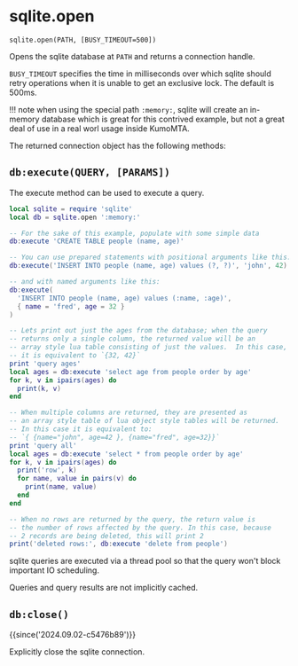 # sqlite.open

```
sqlite.open(PATH, [BUSY_TIMEOUT=500])
```

Opens the sqlite database at `PATH` and returns a connection handle.

`BUSY_TIMEOUT` specifies the time in milliseconds over which sqlite
should retry operations when it is unable to get an exclusive lock.
The default is 500ms.

!!! note
    when using the special path `:memory:`, sqlite will create an in-memory
    database which is great for this contrived example, but not a great
    deal of use in a real worl usage inside KumoMTA.

The returned connection object has the following methods:

## `db:execute(QUERY, [PARAMS])`

The execute method can be used to execute a query.

```lua
local sqlite = require 'sqlite'
local db = sqlite.open ':memory:'

-- For the sake of this example, populate with some simple data
db:execute 'CREATE TABLE people (name, age)'

-- You can use prepared statements with positional arguments like this:
db:execute('INSERT INTO people (name, age) values (?, ?)', 'john', 42)

-- and with named arguments like this:
db:execute(
  'INSERT INTO people (name, age) values (:name, :age)',
  { name = 'fred', age = 32 }
)

-- Lets print out just the ages from the database; when the query
-- returns only a single column, the returned value will be an
-- array style lua table consisting of just the values.  In this case,
-- it is equivalent to `{32, 42}`
print 'query ages'
local ages = db:execute 'select age from people order by age'
for k, v in ipairs(ages) do
  print(k, v)
end

-- When multiple columns are returned, they are presented as
-- an array style table of lua object style tables will be returned.
-- In this case it is equivalent to:
-- `{ {name="john", age=42 }, {name="fred", age=32}}`
print 'query all'
local ages = db:execute 'select * from people order by age'
for k, v in ipairs(ages) do
  print('row', k)
  for name, value in pairs(v) do
    print(name, value)
  end
end

-- When no rows are returned by the query, the return value is
-- the number of rows affected by the query. In this case, because
-- 2 records are being deleted, this will print 2
print('deleted rows:', db:execute 'delete from people')
```

sqlite queries are executed via a thread pool so that the query won't
block important IO scheduling.

Queries and query results are not implicitly cached.

## `db:close()`

{{since('2024.09.02-c5476b89')}}

Explicitly close the sqlite connection.


